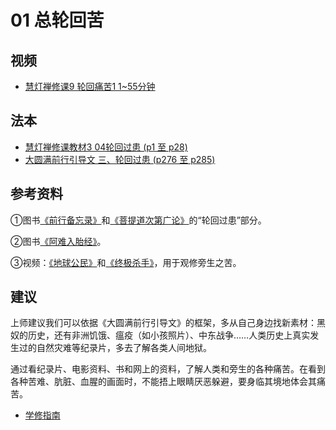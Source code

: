 # 01 总轮回苦

## 视频
- [慧灯禅修课9 轮回痛苦1 1~55分钟](/video/#慧灯禅修课第三册/04-1%20慧灯禅修课9%20轮回痛苦1.mp4#t=0,55:12)

## 法本
- [慧灯禅修课教材3  04轮回过患 (p1 至 p28)](/books/b3/3-04)
- [大圆满前行引导文 三、轮回过患 (p276 至 p285)](/books/dymqx/#p277)

## 参考资料

①图书[《前行备忘录》](/refs/qxbwl/)和[《菩提道次第广论》](/refs/gl)的“轮回过患”部分。

②图书[《阿难入胎经》](/refs/misc/rthjj)。

③视频：[《地球公民》](https://box.hdcxb.net/其他资料/movies/Earthling%20地球公民.mp4)和[《终极杀手》](https://tv.cctv.com/2013/12/23/VIDE1387793537532980.shtml)，用于观修旁生之苦。

## 建议

上师建议我们可以依据《大圆满前行引导文》的框架，多从自己身边找新素材：黑奴的历史，还有非洲饥饿、瘟疫（如小孩照片）、中东战争……人类历史上真实发生过的自然灾难等纪录片，多去了解各类人间地狱。

通过看纪录片、电影资料、书和网上的资料，了解人类和旁生的各种痛苦。在看到各种苦难、肮脏、血腥的画面时，不能捂上眼睛厌恶躲避，要身临其境地体会其痛苦。

- [学修指南](https://fohuifayu.com/index.php/huideng-jiangtang/chanxiuke/zen-03/8654-zen03-lhgh)